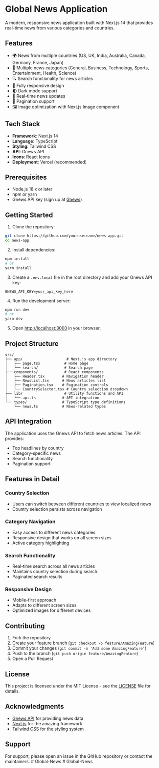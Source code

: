 # Global News Application

A modern, responsive news application built with Next.js 14 that provides real-time news from various categories and countries.

## Features

- 🌍 News from multiple countries (US, UK, India, Australia, Canada, Germany, France, Japan)
- 📰 Multiple news categories (General, Business, Technology, Sports, Entertainment, Health, Science)
- 🔍 Search functionality for news articles
- 📱 Fully responsive design
- 🌓 Dark mode support
- 🔄 Real-time news updates
- 📄 Pagination support
- 🖼️ Image optimization with Next.js Image component

## Tech Stack

- **Framework**: Next.js 14
- **Language**: TypeScript
- **Styling**: Tailwind CSS
- **API**: Gnews API
- **Icons**: React Icons
- **Deployment**: Vercel (recommended)

## Prerequisites

- Node.js 18.x or later
- npm or yarn
- Gnews API key (sign up at [Gnews](https://gnews.io/))

## Getting Started

1. Clone the repository:
```bash
git clone https://github.com/yourusername/news-app.git
cd news-app
```

2. Install dependencies:
```bash
npm install
# or
yarn install
```

3. Create a `.env.local` file in the root directory and add your Gnews API key:
```env
GNEWS_API_KEY=your_api_key_here
```

4. Run the development server:
```bash
npm run dev
# or
yarn dev
```

5. Open [http://localhost:3000](http://localhost:3000) in your browser.

## Project Structure

```
src/
├── app/                    # Next.js app directory
│   ├── page.tsx           # Home page
│   └── search/            # Search page
├── components/            # React components
│   ├── Header.tsx        # Navigation header
│   ├── NewsList.tsx      # News articles list
│   ├── Pagination.tsx    # Pagination controls
│   └── CountrySelector.tsx # Country selection dropdown
├── lib/                   # Utility functions and API
│   └── api.ts            # API integration
└── types/                # TypeScript type definitions
    └── news.ts           # News-related types
```

## API Integration

The application uses the Gnews API to fetch news articles. The API provides:
- Top headlines by country
- Category-specific news
- Search functionality
- Pagination support

## Features in Detail

### Country Selection
- Users can switch between different countries to view localized news
- Country selection persists across navigation

### Category Navigation
- Easy access to different news categories
- Responsive design that works on all screen sizes
- Active category highlighting

### Search Functionality
- Real-time search across all news articles
- Maintains country selection during search
- Paginated search results

### Responsive Design
- Mobile-first approach
- Adapts to different screen sizes
- Optimized images for different devices

## Contributing

1. Fork the repository
2. Create your feature branch (`git checkout -b feature/AmazingFeature`)
3. Commit your changes (`git commit -m 'Add some AmazingFeature'`)
4. Push to the branch (`git push origin feature/AmazingFeature`)
5. Open a Pull Request

## License

This project is licensed under the MIT License - see the [LICENSE](LICENSE) file for details.

## Acknowledgments

- [Gnews API](https://gnews.io/) for providing news data
- [Next.js](https://nextjs.org/) for the amazing framework
- [Tailwind CSS](https://tailwindcss.com/) for the styling system

## Support

For support, please open an issue in the GitHub repository or contact the maintainers. #   G l o b a l - N e w s 
 
 #   G l o b a l - N e w s 
 
 
